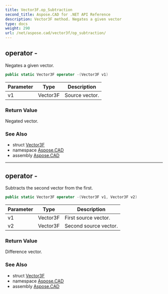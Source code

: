 ```yaml
---
title: Vector3F.op_Subtraction
second_title: Aspose.CAD for .NET API Reference
description: Vector3F method. Negates a given vector
type: docs
weight: 290
url: /net/aspose.cad/vector3f/op_subtraction/
---
```

## operator -

Negates a given vector.

```csharp
public static Vector3F operator -(Vector3F v1)
```

| Parameter | Type | Description |
| --- | --- | --- |
| v1 | Vector3F | Source vector. |

### Return Value

Negated vector.

### See Also

* struct [Vector3F](../)
* namespace [Aspose.CAD](../../vector3f/)
* assembly [Aspose.CAD](../../../)

---

## operator -

Subtracts the second vector from the first.

```csharp
public static Vector3F operator -(Vector3F v1, Vector3F v2)
```

| Parameter | Type | Description |
| --- | --- | --- |
| v1 | Vector3F | First source vector. |
| v2 | Vector3F | Second source vector. |

### Return Value

Difference vector.

### See Also

* struct [Vector3F](../)
* namespace [Aspose.CAD](../../vector3f/)
* assembly [Aspose.CAD](../../../)


